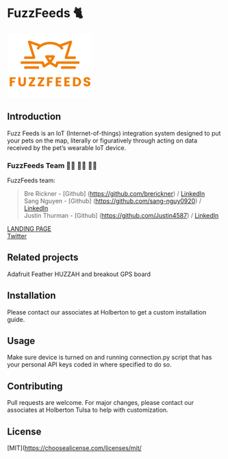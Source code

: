 # FuzzFeeds	:cat2:
![FuzzFeeds](orange_logo.png)

## Introduction
Fuzz Feeds is an IoT (Internet-of-things) integration system designed to put your pets on the map, literally or figuratively through acting on data received by the pet’s wearable IoT device.

### FuzzFeeds Team :woman_technologist: :man_technologist: :man_technologist:

FuzzFeeds team:  
> Bre Rickner - [Github] (https://github.com/brerickner) / [LinkedIn](https://www.linkedin.com/in/brerickner)  
Sang Nguyen - [Github] (https://github.com/sang-nguy0920) / [LinkedIn](https://www.linkedin.com/in/sang-n-8666631a9)  
Justin Thurman - [Github] (https://github.com/Justin4587) / [LinkedIn](https://www.linkedin.com/in/justin-thurman-293942123/)

​[LANDING PAGE](http://fuzzfeeds.tech "FuzzFeeds")  
[Twitter](https://twitter.com/kiddy_rick)  

## Related projects
Adafruit Feather HUZZAH and breakout GPS board

## Installation
Please contact our associates at Holberton to get a custom installation guide.


## Usage
Make sure device is turned on and running connection.py script that has your personal API keys coded in where specified to do so.


## Contributing
Pull requests are welcome. For major changes, please contact our associates at Holberton Tulsa to help with customization.


## License
[MIT](https://choosealicense.com/licenses/mit/